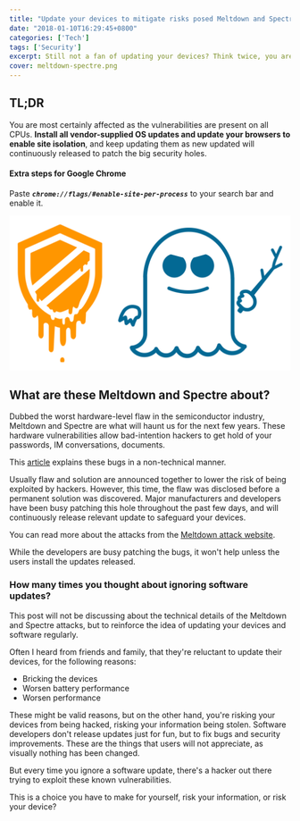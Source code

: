 ```yaml
---
title: "Update your devices to mitigate risks posed Meltdown and Spectre"
date: "2018-01-10T16:29:45+0800"
categories: ['Tech']
tags: ['Security']
excerpt: Still not a fan of updating your devices? Think twice, you are most certainly affected by the Meltdown and Spectre vulnerabilities, which could be exploited to steal sensitive data from your smartphone, laptops and desktops.
cover: meltdown-spectre.png
---
```


## TL;DR
You are most certainly affected as the vulnerabilities are present on all CPUs. **Install all vendor-supplied OS updates and update your browsers to enable site isolation**, and keep updating them as new updated will continuously released to patch the big security holes.

#### Extra steps for Google Chrome
Paste **_`chrome://flags/#enable-site-per-process`_** to your search bar and enable it.

![Meltdown Spectre](./meltdown-spectre.png "Credits to https://vividfox.me/")

## What are these Meltdown and Spectre about?

Dubbed the worst hardware-level flaw in the semiconductor industry, Meltdown and Spectre are what will haunt us for the next few years. These hardware vulnerabilities allow bad-intention hackers to get hold of your passwords, IM conversations, documents.

This [article](https://blog.cloudflare.com/meltdown-spectre-non-technical/) explains these bugs in a non-technical manner.

Usually flaw and solution are announced together to lower the risk of being exploited by hackers. However, this time, the flaw was disclosed before a permanent solution was discovered. Major manufacturers and developers have been busy patching this hole throughout the past few days, and will continuously release relevant update to safeguard your devices.

You can read more about the attacks from the [Meltdown attack website](https://meltdownattack.com/).

While the developers are busy patching the bugs, it won't help unless the users install the updates released.

### How many times you thought about ignoring software updates?

This post will not be discussing about the technical details of the Meltdown and Spectre attacks, but to reinforce the idea of updating your devices and software regularly.

Often I heard from friends and family, that they're reluctant to update their devices, for the following reasons:

* Bricking the devices
* Worsen battery performance
* Worsen performance

These might be valid reasons, but on the other hand, you're risking your devices from being hacked, risking your information being stolen. Software developers don't release updates just for fun, but to fix bugs and security improvements. These are the things that users will not appreciate, as visually nothing has been changed.

But every time you ignore a software update, there's a hacker out there trying to exploit these known vulnerabilities.

This is a choice you have to make for yourself, risk your information, or risk your device?
